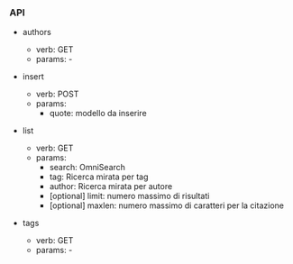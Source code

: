 ### API

- authors
	- verb: GET
	- params: -
	
- insert
	- verb: POST
	- params:
		- quote: modello da inserire
	
- list
	- verb: GET
	- params:
		- search: OmniSearch
		- tag: Ricerca mirata per tag
		- author: Ricerca mirata per autore
		- [optional] limit: numero massimo di risultati 
		- [optional] maxlen: numero massimo di caratteri per la citazione

- tags
	- verb: GET
	- params: -
